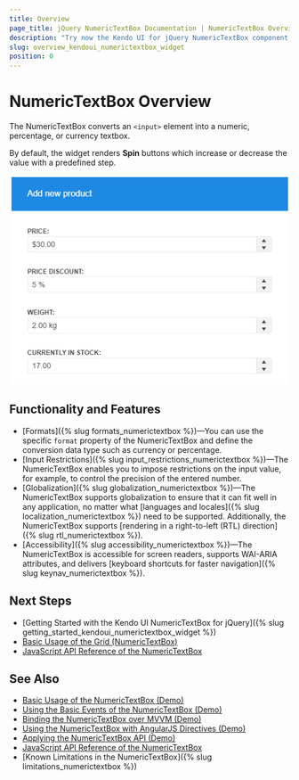 ```yaml
---
title: Overview
page_title: jQuery NumericTextBox Documentation | NumericTextBox Overview
description: "Try now the Kendo UI for jQuery NumericTextBox component providing a number of the features such as styling options, formatting settings, and labels."
slug: overview_kendoui_numerictextbox_widget
position: 0
---
```


# NumericTextBox Overview

The NumericTextBox converts an `<input>` element into a numeric, percentage, or currency textbox.

By default, the widget renders **Spin** buttons which increase or decrease the value with a predefined step.

![NumericTextBox Overview](numeric-overview.png)

## Functionality and Features

* [Formats]({% slug formats_numerictextbox %})&mdash;You can use the specific `format` property of the NumericTextBox and define the conversion data type such as currency or percentage.
* [Input Restrictions]({% slug input_restrictions_numerictextbox %})&mdash;The NumericTextBox enables you to impose restrictions on the input value, for example, to control the precision of the entered number.
* [Globalization]({% slug globalization_numerictextbox %})&mdash;The NumericTextBox supports globalization to ensure that it can fit well in any application, no matter what [languages and locales]({% slug localization_numerictextbox %}) need to be supported. Additionally, the NumericTextBox supports [rendering in a right-to-left (RTL) direction]({% slug rtl_numerictextbox %}).
* [Accessibility]({% slug accessibility_numerictextbox %})&mdash;The NumericTextBox is accessible for screen readers, supports WAI-ARIA attributes, and delivers [keyboard shortcuts for faster navigation]({% slug keynav_numerictextbox %}).

## Next Steps

* [Getting Started with the Kendo UI NumericTextBox for jQuery]({% slug getting_started_kendoui_numerictextbox_widget %})
* [Basic Usage of the Grid (NumericTextBox)](https://demos.telerik.com/kendo-ui/numerictextbox/index)
* [JavaScript API Reference of the NumericTextBox](/api/javascript/ui/numerictextbox)

## See Also

* [Basic Usage of the NumericTextBox (Demo)](https://demos.telerik.com/kendo-ui/numerictextbox/index)
* [Using the Basic Events of the NumericTextBox (Demo)](https://demos.telerik.com/kendo-ui/numerictextbox/events)
* [Binding the NumericTextBox over MVVM (Demo)](https://demos.telerik.com/kendo-ui/numerictextbox/mvvm)
* [Using the NumericTextBox with AngularJS Directives (Demo)](https://demos.telerik.com/kendo-ui/numerictextbox/angular)
* [Applying the NumericTextBox API (Demo)](https://demos.telerik.com/kendo-ui/numerictextbox/api)
* [JavaScript API Reference of the NumericTextBox](/api/javascript/ui/numerictextbox)
* [Known Limitations in the NumericTextBox]({% slug limitations_numerictextbox %})
